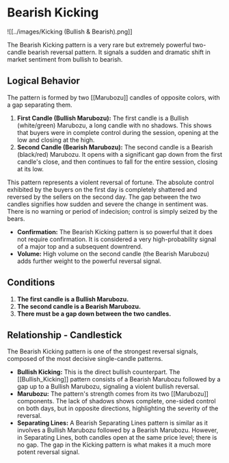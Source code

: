 # Bearish Kicking

![[../images/Kicking (Bullish & Bearish).png]]

The Bearish Kicking pattern is a very rare but extremely powerful two-candle bearish reversal pattern. It signals a sudden and dramatic shift in market sentiment from bullish to bearish.

## Logical Behavior

The pattern is formed by two [[Marubozu]] candles of opposite colors, with a gap separating them.

1.  **First Candle (Bullish Marubozu):** The first candle is a Bullish (white/green) Marubozu, a long candle with no shadows. This shows that buyers were in complete control during the session, opening at the low and closing at the high.
2.  **Second Candle (Bearish Marubozu):** The second candle is a Bearish (black/red) Marubozu. It opens with a significant gap down from the first candle's close, and then continues to fall for the entire session, closing at its low.

This pattern represents a violent reversal of fortune. The absolute control exhibited by the buyers on the first day is completely shattered and reversed by the sellers on the second day. The gap between the two candles signifies how sudden and severe the change in sentiment was. There is no warning or period of indecision; control is simply seized by the bears.

- **Confirmation:** The Bearish Kicking pattern is so powerful that it does not require confirmation. It is considered a very high-probability signal of a major top and a subsequent downtrend.
- **Volume:** High volume on the second candle (the Bearish Marubozu) adds further weight to the powerful reversal signal.

## Conditions

1.  **The first candle is a Bullish Marubozu.**
2.  **The second candle is a Bearish Marubozu.**
3.  **There must be a gap down between the two candles.**

## Relationship - Candlestick

The Bearish Kicking pattern is one of the strongest reversal signals, composed of the most decisive single-candle patterns.

- **Bullish Kicking:** This is the direct bullish counterpart. The [[Bullish_Kicking]] pattern consists of a Bearish Marubozu followed by a gap up to a Bullish Marubozu, signaling a violent bullish reversal.
- **Marubozu:** The pattern's strength comes from its two [[Marubozu]] components. The lack of shadows shows complete, one-sided control on both days, but in opposite directions, highlighting the severity of the reversal.
- **Separating Lines:** A Bearish Separating Lines pattern is similar as it involves a Bullish Marubozu followed by a Bearish Marubozu. However, in Separating Lines, both candles open at the same price level; there is no gap. The gap in the Kicking pattern is what makes it a much more potent reversal signal.
